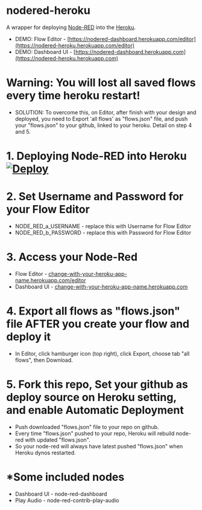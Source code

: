# nodered-heroku

A wrapper for deploying [Node-RED](http://nodered.org) into the [Heroku](https://www.heroku.com).

- DEMO: Flow Editor - [https://nodered-dashboard.herokuapp.com/editor](https://nodered-heroku.herokuapp.com/editor)
- DEMO: Dashboard UI - [https://nodered-dashboard.herokuapp.com](https://nodered-heroku.herokuapp.com)

# Warning: You will lost all saved flows every time heroku restart!

- SOLUTION: To overcome this, on Editor, after finish with your design and deployed, you need to Export 'all flows' as "flows.json" file, and push your "flows.json" to your github, linked to your heroku. Detail on step 4 and 5.

# 1. Deploying Node-RED into Heroku [![Deploy](https://www.herokucdn.com/deploy/button.png)](https://heroku.com/deploy?template=https://github.com/Chauhan-Aniket/Node-Red)

# 2. Set Username and Password for your Flow Editor

- NODE_RED_a_USERNAME - replace this with Username for Flow Editor
- NODE_RED_b_PASSWORD - replace this with Password for Flow Editor

# 3. Access your Node-Red

- Flow Editor - [change-with-your-heroku-app-name.herokuapp.com/editor](https://change-with-your-heroku-app-name.herokuapp.com/editor)
- Dashboard UI - [change-with-your-heroku-app-name.herokuapp.com](https://change-with-your-heroku-app-name.herokuapp.com)

# 4. Export all flows as "flows.json" file AFTER you create your flow and deploy it

- In Editor, click hamburger icon (top right), click Export, choose tab "all flows", then Download.

# 5. Fork this repo, Set your github as deploy source on Heroku setting, and enable Automatic Deployment

- Push downloaded "flows.json" file to your repo on github.
- Every time "flows.json" pushed to your repo, Heroku will rebuild node-red with updated "flows.json".
- So your node-red will always have latest pushed "flows.json" when Heroku dynos restarted.

# \*Some included nodes

- Dashboard UI - node-red-dashboard
- Play Audio - node-red-contrib-play-audio
